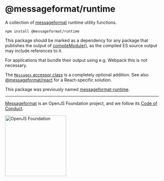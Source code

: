 # @messageformat/runtime

A collection of [messageformat](http://messageformat.github.io/) runtime utility functions.

```
npm install @messageformat/runtime
```

This package should be marked as a dependency for any package that publishes the output of [compileModule()](http://messageformat.github.io/messageformat/api/core.compilemodule/), as the compiled ES source output may include references to it.

For applications that bundle their output using e.g. Webpack this is not necessary.

The [`Messages` accessor class](http://messageformat.github.io/messageformat/api/runtime.messages/) is a completely optional addition.
See also [@messageformat/react](http://messageformat.github.io/messageformat/api/react/) for a React-specific solution.

This package was previously named [messageformat-runtime](https://www.npmjs.com/package/messageformat-runtime).

---

[Messageformat](https://messageformat.github.io/) is an OpenJS Foundation project, and we follow its [Code of Conduct](https://code-of-conduct.openjsf.org/).

<a href="https://openjsf.org">
<img width=200 alt="OpenJS Foundation" src="https://messageformat.github.io/messageformat/logo/openjsf.svg" />
</a>
